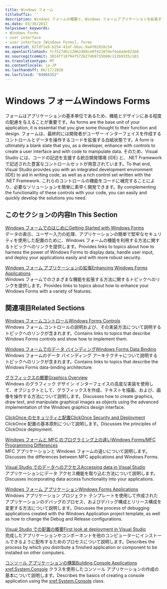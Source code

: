 ```yaml
---
title: Windows フォーム
titleSuffix: ''
description: Windows フォームの概要と、Windows フォームアプリケーションを拡張する方法について説明します。
ms.date: 03/30/2017
helpviewer_keywords:
- Windows Forms
- user interface
- user interface [Windows Forms], forms
ms.assetid: 627df1e9-b254-41af-bbac-9a4f02810c54
ms.openlocfilehash: fcf517dbc12062d89ce0f42107def4a4ade922b8
ms.sourcegitcommit: 3824ff187947572b274b9715b60c11269335c181
ms.translationtype: MT
ms.contentlocale: ja-JP
ms.lasthandoff: 06/17/2020
ms.locfileid: "84904352"
---
```

# <a name="windows-forms"></a><span data-ttu-id="df4f6-103">Windows フォーム</span><span class="sxs-lookup"><span data-stu-id="df4f6-103">Windows Forms</span></span>
<span data-ttu-id="df4f6-104">フォームはアプリケーションの基本単位であるため、機能とデザインにある程度の配慮を与えることが重要です。</span><span class="sxs-lookup"><span data-stu-id="df4f6-104">As forms are the base unit of your application, it is essential that you give some thought to their function and design.</span></span> <span data-ttu-id="df4f6-105">フォームは、最終的には開発者がユーザー インターフェイスを作成するコントロールとデータを操作するコードを拡張する白紙状態です。</span><span class="sxs-lookup"><span data-stu-id="df4f6-105">A form is ultimately a blank slate that you, as a developer, enhance with controls to create a user interface and with code to manipulate data.</span></span> <span data-ttu-id="df4f6-106">そのため、Visual Studio には、コードの記述を支援する統合開発環境 (IDE) と、.NET Framework で記述された豊富なコントロールセットが用意されています。</span><span class="sxs-lookup"><span data-stu-id="df4f6-106">To that end, Visual Studio provides you with an integrated development environment (IDE) to aid in writing code, as well as a rich control set written with the .NET Framework.</span></span> <span data-ttu-id="df4f6-107">これらのコントロールの機能をコードに補完することにより、必要なソリューションを簡単に素早く開発できます。</span><span class="sxs-lookup"><span data-stu-id="df4f6-107">By complementing the functionality of these controls with your code, you can easily and quickly develop the solutions you need.</span></span>  
  
## <a name="in-this-section"></a><span data-ttu-id="df4f6-108">このセクションの内容</span><span class="sxs-lookup"><span data-stu-id="df4f6-108">In This Section</span></span>  
 [<span data-ttu-id="df4f6-109">Windows フォームでのはじめに</span><span class="sxs-lookup"><span data-stu-id="df4f6-109">Getting Started with Windows Forms</span></span>](getting-started-with-windows-forms.md)  
 <span data-ttu-id="df4f6-110">データの表示、ユーザー入力の処理、アプリケーションの簡単で堅牢なセキュリティを使用した配置のために、Windows フォームの機能を利用する方法に関するトピックへのリンクを提供します。</span><span class="sxs-lookup"><span data-stu-id="df4f6-110">Provides links to topics about how to harness the power of Windows Forms to display data, handle user input, and deploy your applications easily and with more robust security.</span></span>  
  
 [<span data-ttu-id="df4f6-111">Windows フォーム アプリケーションの拡張</span><span class="sxs-lookup"><span data-stu-id="df4f6-111">Enhancing Windows Forms Applications</span></span>](./advanced/index.md)  
 <span data-ttu-id="df4f6-112">Windows フォームでのさまざまな機能を拡張する方法に関するトピックへのリンクを提供します。</span><span class="sxs-lookup"><span data-stu-id="df4f6-112">Provides links to topics about how to enhance your Windows Forms with a variety of features.</span></span>  
  
## <a name="related-sections"></a><span data-ttu-id="df4f6-113">関連項目</span><span class="sxs-lookup"><span data-stu-id="df4f6-113">Related Sections</span></span>  
 [<span data-ttu-id="df4f6-114">Windows フォームコントロール</span><span class="sxs-lookup"><span data-stu-id="df4f6-114">Windows Forms Controls</span></span>](./controls/index.md)  
 <span data-ttu-id="df4f6-115">Windows フォーム コントロールの説明および、その実装方法について説明するトピックへのリンクが含まれます。</span><span class="sxs-lookup"><span data-stu-id="df4f6-115">Contains links to topics that describe Windows Forms controls and show how to implement them.</span></span>  
  
 [<span data-ttu-id="df4f6-116">Windows フォームでのデータ バインディング</span><span class="sxs-lookup"><span data-stu-id="df4f6-116">Windows Forms Data Binding</span></span>](windows-forms-data-binding.md)  
 <span data-ttu-id="df4f6-117">Windows フォームのデータ バインディング アーキテクチャについて説明するトピックへのリンクが含まれます。</span><span class="sxs-lookup"><span data-stu-id="df4f6-117">Contains links to topics that describe the Windows Forms data-binding architecture.</span></span>  
  
 [<span data-ttu-id="df4f6-118">グラフィックスの概要</span><span class="sxs-lookup"><span data-stu-id="df4f6-118">Graphics Overview</span></span>](./advanced/graphics-overview-windows-forms.md)  
 <span data-ttu-id="df4f6-119">Windows のグラフィック デザイン インターフェイスの高度な実装を使用して、オブジェクトとして、グラフィックスを作成、テキストを描画、および、画像を操作する方法について説明します。</span><span class="sxs-lookup"><span data-stu-id="df4f6-119">Discusses how to create graphics, draw text, and manipulate graphical images as objects using the advanced implementation of the Windows graphics design interface.</span></span>  
  
 [<span data-ttu-id="df4f6-120">ClickOnce のセキュリティと配置</span><span class="sxs-lookup"><span data-stu-id="df4f6-120">ClickOnce Security and Deployment</span></span>](/visualstudio/deployment/clickonce-security-and-deployment)  
 <span data-ttu-id="df4f6-121">ClickOnce 配置の基本原則について説明します。</span><span class="sxs-lookup"><span data-stu-id="df4f6-121">Discusses the principles of ClickOnce deployment.</span></span>  
  
 [<span data-ttu-id="df4f6-122">Windows フォームと MFC のプログラミング上の違い</span><span class="sxs-lookup"><span data-stu-id="df4f6-122">Windows Forms/MFC Programming Differences</span></span>](/cpp/dotnet/windows-forms-mfc-programming-differences)  
 <span data-ttu-id="df4f6-123">MFC アプリケーションと Windows フォームの違いについて説明します。</span><span class="sxs-lookup"><span data-stu-id="df4f6-123">Discusses the differences between MFC applications and Windows Forms.</span></span>  
  
 [<span data-ttu-id="df4f6-124">Visual Studio でのデータへのアクセス</span><span class="sxs-lookup"><span data-stu-id="df4f6-124">Accessing data in Visual Studio</span></span>](/visualstudio/data-tools/accessing-data-in-visual-studio)  
 <span data-ttu-id="df4f6-125">アプリケーションにデータ アクセス機能を取り込む方法について説明します。</span><span class="sxs-lookup"><span data-stu-id="df4f6-125">Discusses incorporating data access functionality into your applications.</span></span>  
  
 [<span data-ttu-id="df4f6-126">Windows フォーム アプリケーション</span><span class="sxs-lookup"><span data-stu-id="df4f6-126">Windows Forms Applications</span></span>](/visualstudio/debugger/debugging-preparation-windows-forms-applications)  
 <span data-ttu-id="df4f6-127">Windows アプリケーション プロジェクト テンプレートを使用して作成されたアプリケーションのデバッグのプロセス、およびデバッグ構成とリリース構成を変更する方法について説明します。</span><span class="sxs-lookup"><span data-stu-id="df4f6-127">Discusses the process of debugging applications created with the Windows Application project template, as well as how to change the Debug and Release configurations.</span></span>  
  
 [<span data-ttu-id="df4f6-128">Visual Studio での配置の概要</span><span class="sxs-lookup"><span data-stu-id="df4f6-128">First look at deployment in Visual Studio</span></span>](/visualstudio/deployment/deploying-applications-services-and-components)  
 <span data-ttu-id="df4f6-129">完成したアプリケーションやコンポーネントを他のコンピューターにインストールできるように配布するためのプロセスについて説明します。</span><span class="sxs-lookup"><span data-stu-id="df4f6-129">Describes the process by which you distribute a finished application or component to be installed on other computers.</span></span>  
  
 [<span data-ttu-id="df4f6-130">コンソール アプリケーションの構築</span><span class="sxs-lookup"><span data-stu-id="df4f6-130">Building Console Applications</span></span>](../../standard/building-console-apps.md)  
 <span data-ttu-id="df4f6-131"><xref:System.Console> クラスを使用したコンソール アプリケーションの作成の基本について説明します。</span><span class="sxs-lookup"><span data-stu-id="df4f6-131">Describes the basics of creating a console application using the <xref:System.Console> class.</span></span>

